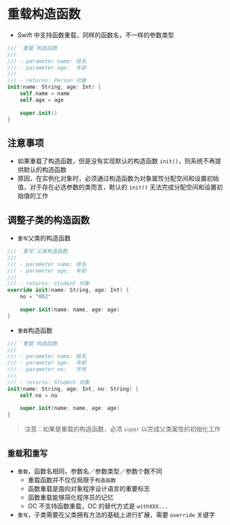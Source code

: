 # 重载构造函数

* Swift 中支持函数重载，同样的函数名，不一样的参数类型

```swift
/// `重载`构造函数
///
/// - parameter name: 姓名
/// - parameter age:  年龄
///
/// - returns: Person 对象
init(name: String, age: Int) {
    self.name = name
    self.age = age
    
    super.init()
}
```

## 注意事项

* 如果重载了构造函数，但是没有实现默认的构造函数 `init()`，则系统不再提供默认的构造函数
* 原因，在实例化对象时，必须通过构造函数为对象属性分配空间和设置初始值，对于存在必选参数的类而言，默认的 `init()` 无法完成分配空间和设置初始值的工作
 
## 调整子类的构造函数

* `重写`父类的构造函数

```swift
/// `重写`父类构造函数
///
/// - parameter name: 姓名
/// - parameter age:  年龄
///
/// - returns: Student 对象
override init(name: String, age: Int) {
    no = "002"
    
    super.init(name: name, age: age)
}
```

* `重载`构造函数

```swift
/// `重载`构造函数
///
/// - parameter name: 姓名
/// - parameter age:  年龄
/// - parameter no:   学号
///
/// - returns: Student 对象
init(name: String, age: Int, no: String) {
    self.no = no
    
    super.init(name: name, age: age)
}
```

> 注意：如果是重载的构造函数，必须 `super` 以完成父类属性的初始化工作

## `重载`和`重写`

* `重载`，函数名相同，参数名／参数类型／参数个数不同
    * 重载函数并不仅仅局限于`构造函数`
    * 函数重载是面向对象程序设计语言的重要标志
    * 函数重载能够简化程序员的记忆
    * OC 不支持函数重载，OC 的替代方式是 `withXXX...`
* `重写`，子类需要在父类拥有方法的基础上进行扩展，需要 `override` 关键字
